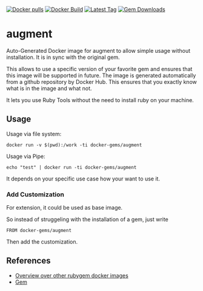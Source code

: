 [![Docker pulls](https://img.shields.io/docker/pulls/rubygem/augment.svg)](https://hub.docker.com/r/rubygem/augment/)
[![Docker Build](https://img.shields.io/docker/automated/rubygem/augment.svg)](https://hub.docker.com/r/rubygem/augment/)
[![Latest Tag](https://img.shields.io/github/tag/docker-rubygem/augment.svg)](https://hub.docker.com/r/rubygem/augment/)
[![Gem Downloads](https://img.shields.io/gem/dt/augment.svg)](https://rubygems.org/gems/augment/)
# augment

Auto-Generated Docker image for augment to allow simple usage without installation.
It is in sync with the original gem.

This allows to use a specific version of your favorite gem and ensures that this image will be supported in future.
The image is generated automatically from a github repository by Docker Hub.
This ensures that you exactly know what is in the image and what not.

It lets you use Ruby Tools without the need to install ruby on your machine.

## Usage

Usage via file system:

`docker run -v $(pwd):/work -ti docker-gems/augment`

Usage via Pipe:

`echo "test" | docker run -ti docker-gems/augment`

It depends on your specific use case how your want to use it.

### Add Customization

For extension, it could be used as base image.

So instead of struggeling with the installation of a gem, just write

`FROM docker-gems/augment`

Then add the customization.

## References

 - [Overview over other rubygem docker images](https://github.com/thinkbot/docker-rubygem)
 - [Gem](https://rubygems.org/gems/augment/)
